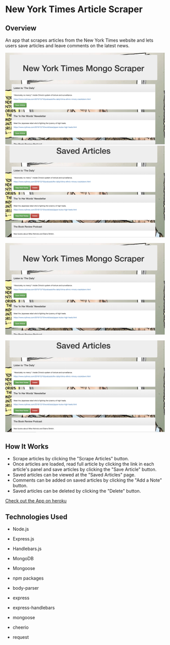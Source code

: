 # New York Times Article Scraper

## Overview

An app that scrapes articles from the New York Times website and lets users save articles and leave comments on the latest news.

![GitHub nyt](./public/assets/images/nyt.png)
![GitHub savedarticles](./public/assets/images/savedarticles.png)

![Website](https://github.com/aamoesi/newsscrapper.io/blob/master/public/assets/images/nyt.png)

![Website](https://github.com/aamoesi/newsscrapper.io/blob/master/public/assets/images/savedarticles.png)

## How It Works

- Scrape articles by clicking the "Scrape Articles" button.
- Once articles are loaded, read full article by clicking the link in each article's panel and save articles by clicking the "Save Article" button.
- Saved articles can be viewed at the "Saved Articles" page.
- Comments can be added on saved articles by clicking the "Add a Note" button.
- Saved articles can be deleted by clicking the "Delete" button.

[Check out the App on heroku](https://newsscrapp.herokuapp.com/)

## Technologies Used

- Node.js
- Express.js
- Handlebars.js
- MongoDB
- Mongoose
- npm packages

- body-parser
- express
- express-handlebars
- mongoose
- cheerio
- request
